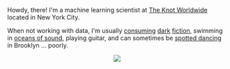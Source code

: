Howdy, there! I'm a machine learning scientist at [The Knot Worldwide](https://www.theknotww.com/) located in New York City.

<!-- * I like building statistical models for person-level data (but am also concerned about the privacy implications of such data) 👨 🔒 -->
<!-- * I like time series forecasting 📈 🔮 -->
<!-- * I like stochastic (especially Poisson) processes 🎲 🐟 -->
<!-- * I like programming in Python and R and setting my programs loose in the cloud. 🐍 🏴‍☠️  ☁️ -->
<!-- * I like writing clear, comprehensive, usable documentation 📝 💡 -->

When not working with data, I'm usually [consuming](https://wordhorde.com/) [dark](https://www.valancourtbooks.com/horror--science-fiction.html)
[fiction](https://undertowpublications.com/), swimming in [oceans of sound](https://serpentstail.com/work/ocean-of-sound/), playing guitar,
and can sometimes be [spotted dancing](https://www.youtube.com/watch?v=yWstd3jDZIs) in Brooklyn ... poorly.

<p align="center">
  <a href="https://www.linkedin.com/in/jamespooley">
    <img src="https://img.shields.io/badge/linkedin-%230077B5.svg?&style=for-the-badge&logo=linkedin&logoColor=white" />
  </a>
</p>
